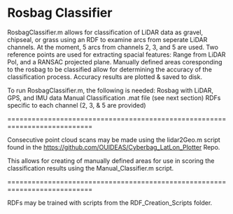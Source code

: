 # Rosbag Classifier

RosbagClassifier.m allows for classification of LiDAR data as gravel, chipseal, or grass using an RDF to examine arcs from seperate LiDAR channels. At the moment, 5 arcs from channels 2, 3, and 5 are used. Two reference points are used for extracting spacial features: Range from LiDAR PoI, and a RANSAC projected plane. Manually defined areas coresponding to the rosbag to be classified allow for determining the accuracy of the classification process. Accuracy results are plotted & saved to disk. 

To run RosbagClassifier.m, the following is needed:
    Rosbag with LiDAR, GPS, and IMU data
    Manual Classification .mat file (see next section)
    RDFs specific to each channel (2, 3, & 5 are provided)


===========================================================================

Consecutive point cloud scans may be made using the lidar2Geo.m script found in the https://github.com/OUIDEAS/Cyberbag_LatLon_Plotter Repo.

This allows for creating of manually defined areas for use in scoring the classification results using the Manual_Classifier.m script. 


===========================================================================

RDFs may be trained with scripts from the RDF_Creation_Scripts folder.